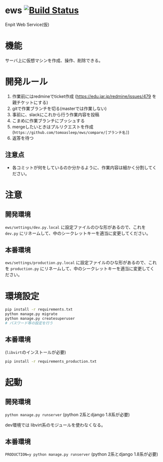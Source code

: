 # ews [![Build Status](https://travis-ci.org/tomoasleep/ews.svg)](https://travis-ci.org/tomoasleep/ews)
Enpit Web Service(仮)

# 機能
サーバ上に仮想マシンを作成、操作、削除できる。

# 開発ルール
1. 作業前にはredmineでticket作成 (https://edu.jar.jp/redmine/issues/479 を親チケットにする)
2. gitで作業ブランチを切る(masterでは作業しない)
3. 事前に、slackにこれから行う作業内容を投稿
4. こまめに作業ブランチにプッシュする
5. mergeしたいときはプルリクエストを作成(`https://github.com/tomoasleep/ews/compare/[ブランチ名]`)
6. 返答を待つ

## 注意点
* 各コミットが何をしているのか分かるように、作業内容は細かく分割してください。


# 注意
## 開発環境
`ews/settings/dev.py.local` に設定ファイルのひな形があるので、これを `dev.py` にリネームして、中のシークレットキーを適当に変更してください。

## 本番環境
`ews/settings/production.py.local` に設定ファイルのひな形があるので、これを `production.py` にリネームして、中のシークレットキーを適当に変更してください。

# 環境設定
```bash
pip install -r requirements.txt
python manage.py migrate
python manage.py createsuperuser
# パスワード等の設定を行う
```

## 本番環境
(`libvirt`のインストールが必要)

```bash
pip install -r requirements_production.txt
```

# 起動
## 開発環境
`python manage.py runserver` (python 2系とdjango 1.8系が必要)

dev環境では libvirt系のモジュールを使わなくなる。

## 本番環境
`PRODUCTION=y python manage.py runserver` (python 2系とdjango 1.8系が必要)
